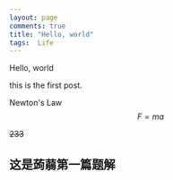 ```yaml
---
layout: page
comments: true
title: "Hello, world"
tags:  Life
---
```


Hello, world

this is the first post.

Newton's Law
$$
F = ma
$$

~~233~~

##  这是蒟蒻第一篇题解





